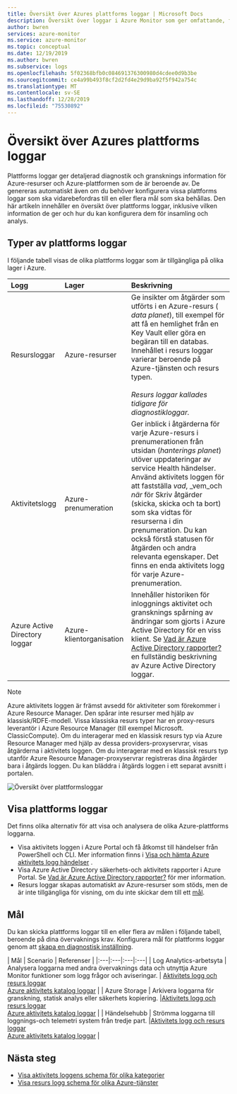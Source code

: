 ```yaml
---
title: Översikt över Azures plattforms loggar | Microsoft Docs
description: Översikt över loggar i Azure Monitor som ger omfattande, frekventa data om driften av en Azure-resurs.
author: bwren
services: azure-monitor
ms.service: azure-monitor
ms.topic: conceptual
ms.date: 12/19/2019
ms.author: bwren
ms.subservice: logs
ms.openlocfilehash: 5f02368bfb0c084691376300980d4cdee0d9b3be
ms.sourcegitcommit: ce4a99b493f8cf2d2fd4e29d9ba92f5f942a754c
ms.translationtype: MT
ms.contentlocale: sv-SE
ms.lasthandoff: 12/28/2019
ms.locfileid: "75530892"
---
```

# <a name="overview-of-azure-platform-logs"></a>Översikt över Azures plattforms loggar
Plattforms loggar ger detaljerad diagnostik och gransknings information för Azure-resurser och Azure-plattformen som de är beroende av. De genereras automatiskt även om du behöver konfigurera vissa plattforms loggar som ska vidarebefordras till en eller flera mål som ska behållas. Den här artikeln innehåller en översikt över plattforms loggar, inklusive vilken information de ger och hur du kan konfigurera dem för insamling och analys.

## <a name="types-of-platform-logs"></a>Typer av plattforms loggar
I följande tabell visas de olika plattforms loggar som är tillgängliga på olika lager i Azure.

| Logg | Lager | Beskrivning |
|:---|:---|:---|
| Resursloggar | Azure-resurser | Ge insikter om åtgärder som utförts i en Azure-resurs ( *data planet*), till exempel för att få en hemlighet från en Key Vault eller göra en begäran till en databas. Innehållet i resurs loggar varierar beroende på Azure-tjänsten och resurs typen.<br><br>*Resurs loggar kallades tidigare för diagnostikloggar.*  |
| Aktivitetslogg | Azure-prenumeration | Ger inblick i åtgärderna för varje Azure-resurs i prenumerationen från utsidan (*hanterings planet*) utöver uppdateringar av service Health händelser. Använd aktivitets loggen för att fastställa _vad_, _vem_och _när_ för Skriv åtgärder (skicka, skicka och ta bort) som ska vidtas för resurserna i din prenumeration. Du kan också förstå statusen för åtgärden och andra relevanta egenskaper.  Det finns en enda aktivitets logg för varje Azure-prenumeration. |
| Azure Active Directory loggar | Azure-klientorganisation |  Innehåller historiken för inloggnings aktivitet och gransknings spårning av ändringar som gjorts i Azure Active Directory för en viss klient. Se [Vad är Azure Active Directory rapporter?](../../active-directory/reports-monitoring/overview-reports.md) en fullständig beskrivning av Azure Active Directory loggar.   |

> [!NOTE]
> Azure aktivitets loggen är främst avsedd för aktiviteter som förekommer i Azure Resource Manager. Den spårar inte resurser med hjälp av klassisk/RDFE-modell. Vissa klassiska resurs typer har en proxy-resurs leverantör i Azure Resource Manager (till exempel Microsoft. ClassicCompute). Om du interagerar med en klassisk resurs typ via Azure Resource Manager med hjälp av dessa providers-proxyservrar, visas åtgärderna i aktivitets loggen. Om du interagerar med en klassisk resurs typ utanför Azure Resource Manager-proxyservrar registreras dina åtgärder bara i åtgärds loggen. Du kan bläddra i åtgärds loggen i ett separat avsnitt i portalen.

![Översikt över plattformsloggar](media/platform-logs-overview/logs-overview.png)




## <a name="viewing-platform-logs"></a>Visa plattforms loggar
Det finns olika alternativ för att visa och analysera de olika Azure-plattforms loggarna.

- Visa aktivitets loggen i Azure Portal och få åtkomst till händelser från PowerShell och CLI. Mer information finns i [Visa och hämta Azure aktivitets logg händelser](activity-log-view.md) . 
- Visa Azure Active Directory säkerhets-och aktivitets rapporter i Azure Portal. Se [Vad är Azure Active Directory rapporter?](../../active-directory/reports-monitoring/overview-reports.md)  för mer information.
- Resurs loggar skapas automatiskt av Azure-resurser som stöds, men de är inte tillgängliga för visning, om du inte skickar dem till ett [mål](#destinations). 

## <a name="destinations"></a>Mål
Du kan skicka plattforms loggar till en eller flera av målen i följande tabell, beroende på dina övervaknings krav. Konfigurera mål för plattforms loggar genom att [skapa en diagnostisk inställning](diagnostic-settings.md).

| Mål | Scenario | Referenser |
|:---|:---|:---|:---|
| Log Analytics-arbetsyta | Analysera loggarna med andra övervaknings data och utnyttja Azure Monitor funktioner som logg frågor och aviseringar. | [Aktivitets logg och resurs loggar](resource-logs-collect-workspace.md)<br>[Azure aktivitets katalog loggar](../../active-directory/reports-monitoring/howto-integrate-activity-logs-with-log-analytics.md) |
| Azure Storage | Arkivera loggarna för granskning, statisk analys eller säkerhets kopiering. |[Aktivitets logg och resurs loggar](archive-diagnostic-logs.md)<br>[Azure aktivitets katalog loggar](../../active-directory/reports-monitoring/quickstart-azure-monitor-route-logs-to-storage-account.md) |
| Händelsehubb | Strömma loggarna till loggnings-och telemetri system från tredje part.  |[Aktivitets logg och resurs loggar](resource-logs-stream-event-hubs.md)<br>[Azure aktivitets katalog loggar](../../active-directory/reports-monitoring/tutorial-azure-monitor-stream-logs-to-event-hub.md) |



## <a name="next-steps"></a>Nästa steg

* [Visa aktivitets loggens schema för olika kategorier](activity-log-schema.md)
* [Visa resurs logg schema för olika Azure-tjänster](diagnostic-logs-schema.md)
